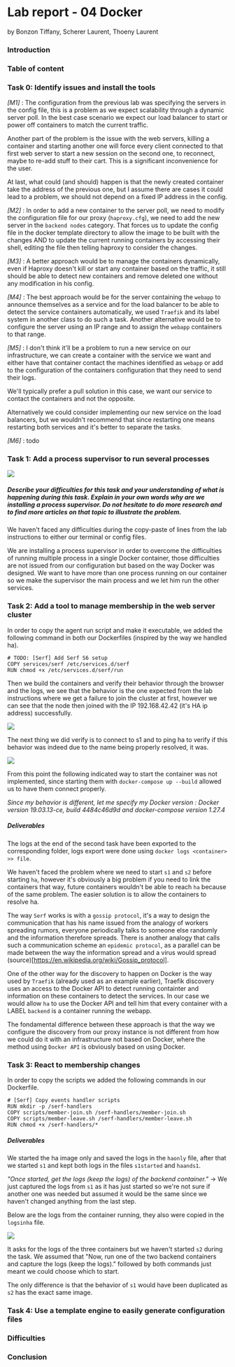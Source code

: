 # Lab report - 04 Docker 

by Bonzon Tiffany, Scherer Laurent, Thoeny Laurent



### Introduction

### Table of content

### 

### Task 0: Identify issues and install the tools

*[M1]* : The configuration from the previous lab was specifying the servers in the config file, this is a problem as we expect scalability through a dynamic server poll. In the best case scenario we expect our load balancer to start or power off containers to match the current traffic. 

Another part of the problem is the issue with the web servers, killing a container and starting another one will force every client connected to that first web server to start a new session on the second one, to reconnect, maybe to re-add stuff to their cart. This is a significant inconvenience for the user.

At last, what could (and should) happen is that the newly created container take the address of the previous one, but I assume there are cases it could lead to a problem, we should not depend on a fixed IP address in the config.

*[M2]* : In order to add a new container to the server poll, we need to modify the configuration file for our proxy (`haproxy.cfg`), we need to add the new server in the `backend nodes` category. That forces us to update the config file in the docker template directory to allow the image to be built with the changes AND to update the current running containers by accessing their shell, editing the file then telling haproxy to consider the changes.

*[M3]* : A better approach would be to manage the containers dynamically, even if Haproxy doesn't kill or start any container based on the traffic, it still should be able to detect new containers and remove deleted one without any modification in his config.

*[M4]* : The best approach would be for the server containing the `webapp` to announce themselves as a service and for the load balancer to be able to detect the service containers automatically, we used `Traefik` and its label system in another class to do such a task. Another alternative would be to configure the server using an IP range and to assign the `webapp` containers to that range. 

*[M5]* : I don't think it'll be a problem to run a new service on our infrastructure, we can create a container with the service we want and either have that container contact the machines identified as `webapp` or add to the configuration of the containers configuration that they need to send their logs.

We'll typically prefer a pull solution in this case, we want our service to contact the containers and not the opposite. 

Alternatively we could consider implementing our new service on the load balancers, but we wouldn't recommend that since restarting one means restarting both services and it's better to separate the tasks.

*[M6]* : todo

### 

### Task 1: Add a process supervisor to run several processes

![](img/task1.png)

##### Describe your difficulties for this task and your understanding of what is happening during this task. Explain in your own words why are we installing a process supervisor. Do not hesitate to do more research and to find more articles on that topic to illustrate the problem.

We haven't faced any difficulties during the copy-paste of lines from the lab instructions to either our terminal or config files.

We are installing a process supervisor in order to overcome the difficulties of running multiple process in a single Docker container, those difficulties are not issued from our configuration but based on the way Docker was designed. We want to have more than one process running on our container so we make the supervisor the main process and we let him run the other services.

### Task 2: Add a tool to manage membership in the web server cluster

In order to copy the agent run script and make it executable, we added the following command in both our Dockerfiles (inspired by the way we handled ha).

```
# TODO: [Serf] Add Serf S6 setup
COPY services/serf /etc/services.d/serf
RUN chmod +x /etc/services.d/serf/run
```

Then we build the containers and verify their behavior through the browser and the logs, we see that the behavior is the one expected from the lab instructions where we get a failure to join the cluster at first, however we can see that the node then joined with the IP 192.168.42.42 (it's HA ip address) successfully.

![](img/task2_failure.png)

The next thing we did verify is to connect to s1 and to ping ha to verify if this behavior was indeed due to the name being properly resolved, it was.

![](img/task2_ping.png)

From this point the following indicated way to start the container was not implemented, since starting them with `docker-compose up --build` allowed us to have them connect properly.

*Since my behavior is different, let me specify my Docker version : Docker version 19.03.13-ce, build 4484c46d9d and docker-compose version 1.27.4*


##### Deliverables

The logs at the end of the second task have been exported to the corresponding folder, logs export were done using `docker logs <container> >> file`.

We haven't faced the problem where we need to start `s1` and `s2` before starting `ha`, however it's obviously a big problem if you need to link the containers that way, future containers wouldn't be able to reach `ha` because of the same problem. The easier solution is to allow the containers to resolve ha.

The way `Serf` works is with a `gossip protocol`, it's a way to design the communication that has his name issued from the analogy of workers spreading rumors, everyone periodically talks to someone else randomly and the information therefore spreads. There is another analogy that calls such a communication scheme an `epidemic protocol`, as a parallel can be made between the way the information spread and a virus would spread
(source)[https://en.wikipedia.org/wiki/Gossip_protocol].

One of the other way for the discovery to happen on Docker is the way used by `Traefik` (already used as an example earlier), Traefik discovery uses an access to the Docker API to detect running containter and information on these containers to detect the services. In our case we would allow `ha` to use the Docker API and tell him that every container with a LABEL `backend` is a container running the webapp.

The fondamental difference between these approach is that the way we configure the discovery from our proxy instance is not different from how we could do it with an infrastructure not based on Docker, where the method using `Docker API` is obviously based on using Docker.

### Task 3: React to membership changes

In order to copy the scripts we added the following commands in our Dockerfile.

``` 
# [Serf] Copy events handler scripts
RUN mkdir -p /serf-handlers
COPY scripts/member-join.sh /serf-handlers/member-join.sh
COPY scripts/member-leave.sh /serf-handlers/member-leave.sh
RUN chmod +x /serf-handlers/*
```

##### Deliverables

We started the ha image only and saved the logs in the `haonly` file, after that we started `s1` and kept both logs in the files `s1started` and `haands1`.

*"Once started, get the logs (keep the logs) of the backend container."* -> We just captured the logs from `s1` as it has just started so we're not sure if another one was needed but assumed it would be the same since we haven't changed anything from the last step.

Below are the logs from the container running, they also were copied in the `logsinha` file.

![](img/task3_logs.png)

It asks for the logs of the three containers but we haven't started `s2` during the task. We assumed that "Now, run one of the two backend containers and capture the logs (keep the logs)." followed by both commands just meant we could choose which to start.

The only difference is that the behavior of `s1` would have been duplicated as `s2` has the exact same image.

### Task 4: Use a template engine to easily generate configuration files

### Difficulties

### Conclusion

